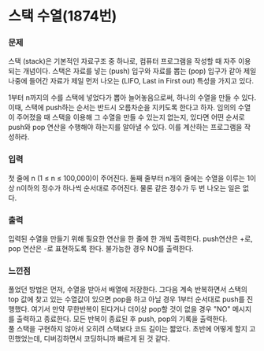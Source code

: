 # 스택 수열(1874번)  

### 문제  
스택 (stack)은 기본적인 자료구조 중 하나로, 컴퓨터 프로그램을 작성할 때 자주 이용되는 개념이다. 스택은 자료를 넣는 (push) 입구와 자료를 뽑는 (pop) 입구가 같아 제일 나중에 들어간 자료가 제일 먼저 나오는 (LIFO, Last in First out) 특성을 가지고 있다.  

1부터 n까지의 수를 스택에 넣었다가 뽑아 늘어놓음으로써, 하나의 수열을 만들 수 있다. 이때, 스택에 push하는 순서는 반드시 오름차순을 지키도록 한다고 하자. 임의의 수열이 주어졌을 때 스택을 이용해 그 수열을 만들 수 있는지 없는지, 있다면 어떤 순서로 push와 pop 연산을 수행해야 하는지를 알아낼 수 있다. 이를 계산하는 프로그램을 작성하라.  

### 입력  
첫 줄에 n (1 ≤ n ≤ 100,000)이 주어진다. 둘째 줄부터 n개의 줄에는 수열을 이루는 1이상 n이하의 정수가 하나씩 순서대로 주어진다. 물론 같은 정수가 두 번 나오는 일은 없다.  

### 출력  
입력된 수열을 만들기 위해 필요한 연산을 한 줄에 한 개씩 출력한다. push연산은 +로, pop 연산은 -로 표현하도록 한다. 불가능한 경우 NO를 출력한다.  

### 느낀점  
풀었던 방법은 먼저, 수열을 받아서 배열에 저장한다. 그다음 계속 반복하면서 스택의 top 값에 찾고 있는 수열값이 있으면 pop을 하고 아닐 경우 1부터 순서대로 push를 진행했다. 여기서 만약 무한반복이 된다거나 더이상 pop할 것이 없을 경우 "NO" 메시지를 출력하고 종료한다. 모든 반복이 종료된 후 push, pop의 기록을 출력한다.  
풀 스택을 구현하지 않아서 오히려 스택보다 코드 길이는 짧았다. 초반에 어떻게 할지 고민했었는데, 디버깅하면서 코딩하니까 빠르게 된 것 같다.  
